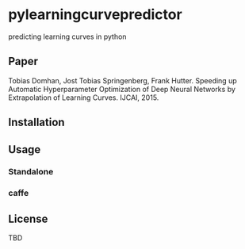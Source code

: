 # pylearningcurvepredictor
predicting learning curves in python



## Paper
Tobias Domhan, Jost Tobias Springenberg, Frank Hutter. Speeding up Automatic Hyperparameter Optimization of Deep Neural Networks by Extrapolation of Learning Curves. IJCAI, 2015.

## Installation

## Usage
### Standalone

### caffe


## License
TBD
